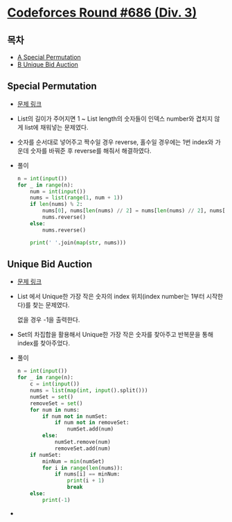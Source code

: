 # [Codeforces Round #686 (Div. 3)](https://codeforces.com/blog/entry/84957)

## 목차

* [A Special Permutation](#special-permutation)
* [B Unique Bid Auction](#unique-bid-auction)

## Special Permutation

* [문제 링크](https://codeforces.com/contest/1454/problem/A)

* List의 길이가 주어지면 1 ~ List length의 숫자들이 인덱스 number와 겹치지 않게 list에 채워넣는 문제였다.

* 숫자를 순서대로 넣어주고 짝수일 경우 reverse, 홀수일 경우에는 1번 index와 가운데 숫자를 바꿔준 후 reverse를 해줘서 해결하였다.

* 풀이

  ```python
  n = int(input())
  for _ in range(n):
      num = int(input())
      nums = list(range(1, num + 1))
      if len(nums) % 2:
          nums[0], nums[len(nums) // 2] = nums[len(nums) // 2], nums[0]
          nums.reverse()
      else:
          nums.reverse()
  
      print(' '.join(map(str, nums)))
  ```

## Unique Bid Auction

* [문제 링크](https://codeforces.com/contest/1454/problem/B)

* List 에서 Unique한 가장 작은 숫자의 index 위치(index number는 1부터 시작한다)를 찾는 문제였다.

  없을 경우 -1을 출력한다.

* Set의 차집합을 활용해서 Unique한 가장 작은 숫자를 찾아주고 반복문을 통해 index를 찾아주었다.

* 풀이

  ```python
  n = int(input())
  for _ in range(n):
      c = int(input())
      nums = list(map(int, input().split()))
      numSet = set()
      removeSet = set()
      for num in nums:
          if num not in numSet:
              if num not in removeSet:
                  numSet.add(num)
          else:
              numSet.remove(num)
              removeSet.add(num)
      if numSet:
          minNum = min(numSet)
          for i in range(len(nums)):
              if nums[i] == minNum:
                  print(i + 1)
                  break
      else:
          print(-1)
  ```

* 

